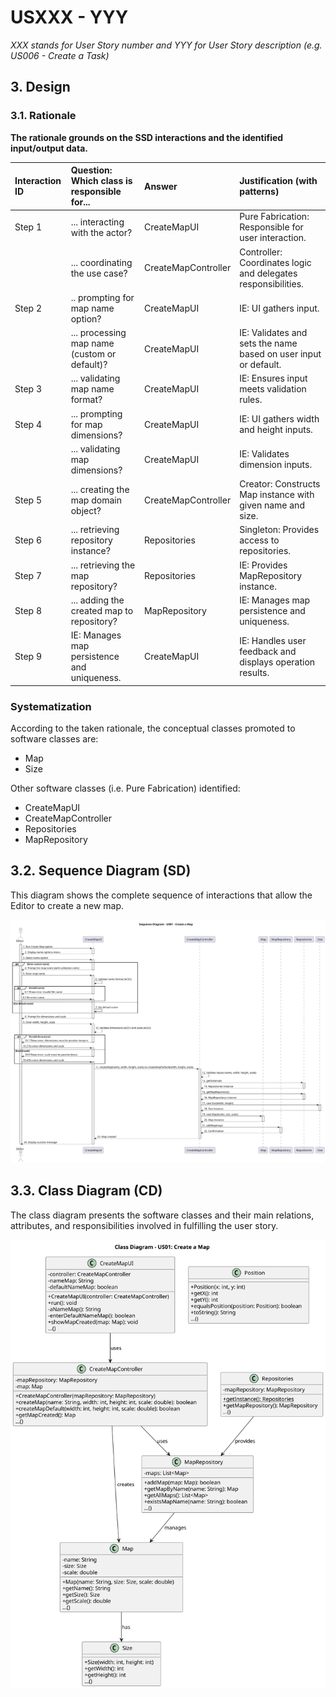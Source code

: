 # USXXX - YYY

_XXX stands for User Story number and YYY for User Story description (e.g. US006 - Create a Task)_

## 3. Design

### 3.1. Rationale

**The rationale grounds on the SSD interactions and the identified input/output data.**

| Interaction ID | Question: Which class is responsible for... | Answer  | Justification (with patterns) |
|:-------------  |:--------------------- |:------------|:------------------------------|
| Step 1  		 |... interacting with the actor?|CreateMapUI| Pure Fabrication: Responsible for user interaction.                             |
|                |... coordinating the use case?|CreateMapController|Controller: Coordinates logic and delegates responsibilities.|
| Step 2  		 |.. prompting for map name option?|CreateMapUI|IE: UI gathers input.|
|                |	... processing map name (custom or default)?|CreateMapUI|IE: Validates and sets the name based on user input or default.|
| Step 3  		 |... validating map name format?|CreateMapUI|	IE: Ensures input meets validation rules.|
| Step 4  		 |	... prompting for map dimensions?|CreateMapUI|	IE: UI gathers width and height inputs.|
|                |... validating map dimensions?|CreateMapUI|IE: Validates dimension inputs.|
| Step 5  		 |... creating the map domain object?|CreateMapController|Creator: Constructs Map instance with given name and size.|
| Step 6  		 |	... retrieving repository instance?|Repositories|	Singleton: Provides access to repositories.|              
| Step 7  		 |... retrieving the map repository?|Repositories|IE: Provides MapRepository instance.|
| Step 8  		 |... adding the created map to repository?|MapRepository|IE: Manages map persistence and uniqueness.|
| Step 9  		 |IE: Manages map persistence and uniqueness.|CreateMapUI|	IE: Handles user feedback and displays operation results.|

### Systematization ##

According to the taken rationale, the conceptual classes promoted to software classes are:

* Map
* Size

Other software classes (i.e. Pure Fabrication) identified:

* CreateMapUI
* CreateMapController
* Repositories
* MapRepository

## 3.2. Sequence Diagram (SD)

This diagram shows the complete sequence of interactions that allow the Editor to create a new map.

![US01-SD-full](svg/US01-SD-full.svg)

## 3.3. Class Diagram (CD)

The class diagram presents the software classes and their main relations, attributes, and responsibilities involved in fulfilling the user story.

![US01-CD](svg/US01-CD.svg)